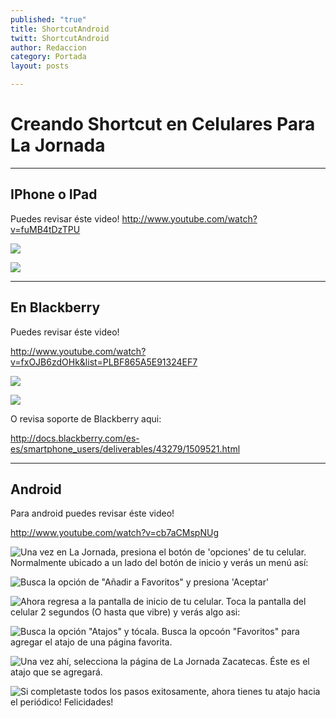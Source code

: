 ```yaml
---
published: "true"
title: ShortcutAndroid
twitt: ShortcutAndroid
author: Redaccion
category: Portada
layout: posts

---
```


# Creando Shortcut en Celulares Para La Jornada
__________________________________________________________________________________________________________________________________________________________________________
## IPhone o IPad

Puedes revisar éste video! 
http://www.youtube.com/watch?v=fuMB4tDzTPU

![](http://i.imgur.com/uZWSb47m.jpg)

![](http://i.imgur.com/rkr480Al.jpg)
__________________________________________________________________________________________________________________________________________________________________________

## En Blackberry

Puedes revisar éste video!

http://www.youtube.com/watch?v=fxOJB6zdOHk&list=PLBF865A5E91324EF7

![](http://i.imgur.com/b8xs67Vm.jpg)

![](http://i.imgur.com/IJAS1rim.gif)

O revisa soporte de Blackberry aqui:

http://docs.blackberry.com/es-es/smartphone_users/deliverables/43279/1509521.html

__________________________________________________________________________________________________________________________________________________________________________


## Android

Para android puedes revisar éste video! 

http://www.youtube.com/watch?v=cb7aCMspNUg

![Una vez en La Jornada, presiona el botón de 'opciones' de tu celular. Normalmente ubicado a un lado del botón de inicio y verás un menú así:](http://i.imgur.com/XLxTYP7m.png)

![Busca la opción de "Añadir a Favoritos" y presiona 'Aceptar'](http://i.imgur.com/gIEPqz4m.png)

![Ahora regresa a la pantalla de inicio de tu celular. Toca la pantalla del celular 2 segundos (O hasta que vibre) y verás algo asi:](http://i.imgur.com/8FuUpzGm.png)

![Busca la opción "Atajos" y tócala. Busca la opcoón "Favoritos" para agregar el atajo de una página favorita.](http://i.imgur.com/nVcoSwQm.png)

![Una vez ahí, selecciona la página de La Jornada Zacatecas. Éste es el atajo que se agregará.](http://i.imgur.com/GuZVcbXm.png)

![Si completaste todos los pasos exitosamente, ahora tienes tu atajo hacia el periódico! Felicidades!](http://i.imgur.com/Isou7NUm.png)

